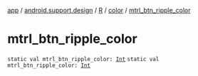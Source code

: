 [app](../../../index.md) / [android.support.design](../../index.md) / [R](../index.md) / [color](index.md) / [mtrl_btn_ripple_color](./mtrl_btn_ripple_color.md)

# mtrl_btn_ripple_color

`static val mtrl_btn_ripple_color: `[`Int`](https://kotlinlang.org/api/latest/jvm/stdlib/kotlin/-int/index.html)
`static val mtrl_btn_ripple_color: `[`Int`](https://kotlinlang.org/api/latest/jvm/stdlib/kotlin/-int/index.html)